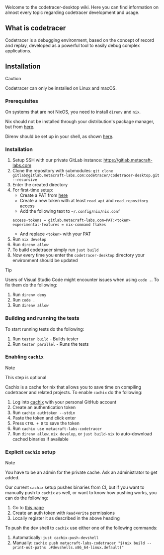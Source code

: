 Welcome to the codetracer-desktop wiki. Here you can find information on almost every topic
regarding codetracer development and usage.

## What is codetracer
Codetracer is a debugging environment, based on the concept of record and replay, developed as a powerful tool to easily
debug complex applications.

## Installation
> [!CAUTION]
> Codetracer can only be installed on Linux and macOS.

### Prerequisites
On systems that are not NixOS, you need to install `direnv` and `nix`.

Nix should not be installed through your distribution's package manager, but from [here](https://nixos.org/download/).

Direnv should be set up in your shell, as shown [here](https://direnv.net/docs/hook.html).

### Installation
1. Setup SSH with our private GitLab instance: <https://gitlab.metacraft-labs.com>
1. Clone the repository with submodules: `git clone gitlab@gitlab.metacraft-labs.com:codetracer/codetracer-desktop.git --recursive`
1. Enter the created directory
1. For first-time setup:
   - Create a PAT from [here](https://gitlab.metacraft-labs.com/-/user_settings/personal_access_tokens)
   - Create a new token with at least `read_api` and `read_repository` access
   - Add the following text to `~/.config/nix/nix.conf`
   ```
   access-tokens = gitlab.metacraft-labs.com=PAT:<token>
   experimental-features = nix-command flakes
   ```
   - And replace `<token>` with your PAT
1. Run `nix develop`
1. Run `direnv allow`
1. To build codetracer simply run `just build`
1. Now every time you enter the `codetracer-desktop` directory your environment should be updated

<!-- Question: Is an access token required for GitHub right now? It might be needed if we use the GitHub API more than a couple of times a second
TODO:
1. Change repository URL
1. Remove references to GitLab
-->


> [!TIP]
> Users of Visual Studio Code might encounter issues when using `code .`. To fix them do the following:
> 1. Run `direnv deny`
> 1. Run `code .`
> 1. Run `direnv allow`

### Building and running the tests
To start running tests do the following:

1. Run `tester build` - Builds tester
1. Run `tester parallel` - Runs the tests

### Enabling `cachix`
> [!NOTE]
> This step is optional

<!-- TODO: Scrap or completely rewrite the cachix instructions for end users. Alternatively, make this an internal developer guide -->

Cachix is a cache for nix that allows you to save time on compiling codetracer and related projects. To enable `cachix` do the following:

1. Log into [cachix](https://www.cachix.org/) with your personal GitHub account
1. Create an authentication token
1. Run `cachix authtoken --stdin`
1. Paste the token and click enter
1. Press `CTRL + D` to save the token
1. Run `cachix use metacraft-labs-codetracer`
1. Run `direnv allow`, `nix develop`, or `just build-nix` to auto-download cached binaries if available

### Explicit `cachix` setup
> [!NOTE]
> You have to be an admin for the private cache. Ask an administrator to get added.

Our current `cachix` setup pushes binaries from CI, but if you want to manually push to `cachix` as well, or want to know how pushing works, you can do the following:

1. Go to [this page](https://app.cachix.org/organization/metacraft-labs/cache/metacraft-labs-codetracer/settings/authtokens)
1. Create an auth token with `Read+Write` permissions
1. Locally register it as described in the above heading

To push the dev shell to `cachix` use either one of the following commands:

1. Automatically: `just cachix-push-devshell`
1. Manually: `cachix push metacraft-labs-codetracer "$(nix build --print-out-paths .#devshells.x86_64-linux.default)"`
